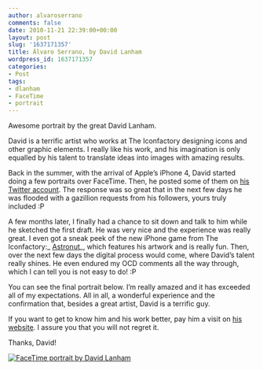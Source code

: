 ```yaml
---
author: alvaroserrano
comments: false
date: 2010-11-21 22:39:00+00:00
layout: post
slug: '1637171357'
title: Álvaro Serrano, by David Lanham
wordpress_id: 1637171357
categories:
- Post
tags:
- dlanham
- FaceTime
- portrait
---
```


Awesome portrait by the great David Lanham.

David is a terrific artist who works at The Iconfactory designing icons and other graphic elements. I really like his work, and his imagination is only equalled by his talent to translate ideas into images with amazing results.

Back in the summer, with the arrival of Apple’s iPhone 4, David started doing a few portraits over FaceTime. Then, he posted some of them on [his Twitter account](http://twitter.com/#!/dlanham). The response was so great that in the next few days he was flooded with a gazillion requests from his followers, yours truly included :P

A few months later, I finally had a chance to sit down and talk to him while he sketched the first draft. He was very nice and the experience was really great. I even got a sneak peek of the new iPhone game from The Iconfactory:_ [Astronut](http://astronutapp.com/)_, which features his artwork and is really fun. Then, over the next few days the digital process would come, where David’s talent really shines. He even endured my OCD comments all the way through, which I can tell you is not easy to do! :P

You can see the final portrait below. I’m really amazed and it has exceeded all of my expectations. All in all, a wonderful experience and the confirmation that, besides a great artist, David is a terrific guy.

If you want to get to know him and his work better, pay him a visit on [his website](http://dlanham.com). I assure you that you will not regret it.

Thanks, David!


[![FaceTime portrait by David Lanham](https://farm5.staticflickr.com/4091/5194175681_304e8bbcba_o.png)](https://www.flickr.com/photos/analogsenses/5194175681)